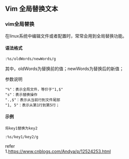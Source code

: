 ## Vim 全局替换文本 


### vim全局替换
在linux系统中编辑文件或者配置时，常常会用到全局替换功能。


#### 语法格式
```
:%s/oldWords/newWords/g
```
其中，oldWords为替换前的值；newWords为替换后的新值；

参数说明

    "%"：表示全局文件，等价于"1,$"
    "s"：表示替换操作
    ".,$"：表示从当前行到文件尾部
    "1, 5"：表示从第1行到第5行；


#### 示例 
`将key1替换为key2`
```
:%s/key1/key2/g
``` 




refer       
1.https://www.cnblogs.com/Andya/p/12524253.html